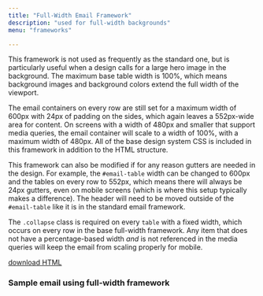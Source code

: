 ```yaml
---
title: "Full-Width Email Framework"
description: "used for full-width backgrounds"
menu: "frameworks"

---
```


This framework is not used as frequently as the standard one, but is particularly useful when a design calls for a large hero image in the background. The maximum base table width is 100%, which means background images and background colors extend the full width of the viewport.

The email containers on every row are still set for a maximum width of 600px with 24px of padding on the sides, which again leaves a 552px-wide area for content. On screens with a width of 480px and smaller that support media queries, the email container will scale to a width of 100%, with a maximum width of 480px. All of the base design system CSS is included in this framework in addition to the HTML structure.

This framework can also be modified if for any reason gutters are needed in the design. For example, the `#email-table` width can be changed to 600px and the tables on every row to 552px, which means there will always be 24px gutters, even on mobile screens (which is where this setup typically makes a difference). The header will need to be moved outside of the `#email-table` like it is in the standard email framework.

<div class="note">
	The <code>.collapse</code> class is required on every <code>table</code> with a fixed width, which occurs on every row in the base full-width framework. Any item that does not have a percentage-based width <em>and</em> is not referenced in the media queries will keep the email from scaling properly for mobile.
</div>

<a class="button big promo" style="margin-bottom:32px;" target="_blank" href="https://drive.google.com/file/d/10EsPhNR_64FQqmwPqBw2ny8kwvR3B5G9/view?usp=sharing" download >download HTML</a>


### Sample email using full-width framework
<div class="example">
		<full-width-framework></full-width-framework>
</div>

<script type="text/javascript">
class FullWidthFramework extends HTMLElement {
	get template() {
		let t = document.createElement("template");
		t.innerHTML = `
		<head>
			<meta http-equiv="Content-Type" content="text/html; charset=UTF-8" />
			<meta name="viewport" content="width=device-width, initial-scale=1.0"/>
			<link href="https://fonts.googleapis.com/css2?family=Noto+Sans:ital,wght@0,400;0,700;1,400&family=Noto+Serif:ital,wght@0,400;0,700;1,400&display=swap" rel="stylesheet">
			<style type="text/css">
				@import url( '/css/email/eds.css' )
			</style>
		</head>
		<body>
			<center>
				<!-- BODY TABLE // -->
				<table border="0" cellpadding="0" cellspacing="0" role="presentation" height="100%" width="100%" id="body-table">
					<tr>
						<td align="center" valign="top" width="100%" id="body-cell">
							<!-- MAIN TABLE // -->
							<table border="0" cellpadding="0" cellspacing="0" role="presentation" width="100%" id="email-table">
								<!-- HEADER BLOCK // -->
								<tr>
									<td align="center" valign="top" width="100%" id="header" style="padding-bottom: 0;">
										<table cellpadding="0" cellspacing="0" width="100%" role="presentation" style="border-collapse: collapse;">
											<tr>
												<td align="center" valign="top" width="100%" style="background-color: #fff;border-top: 1px solid #ccc;border-bottom: 2px solid #ccc;padding: 12px 24px;font-family: 'Noto Sans', Tahoma, Arial, sans-serif;">
													<a href="#" target="_blank"><img src="https://media.mcclatchy.com/email-assets/global/logos-color/charlotte-color.png" alt="The Charlotte Observer logo" width="289" style="display: inline-block;border: 0;outline: none;text-decoration: none;" /></a>
												</td>
											</tr>
										</table>
									</td>
								</tr>
								<!-- // HEADER BLOCK -->
								<tr>
									<td align="center" valign="top" width="100%" class="bg-gray">
										<table border="0" cellpadding="0" cellspacing="0" role="presentation" width="600" class="collapse">
											<tr>
												<td align="center" valign="top" width="100%" class="card">
													<table border="0" cellpadding="0" cellspacing="0" width="100%" role="presentation">
														<tr>
															<td align="center" valign="top" width="100%" class="h1 white">
																Welcome
															</td>
														</tr>
													</table>
												</td>
											</tr>
										</table>
									</td>
								</tr>
								<tr>
									<td align="center" valign="top" width="100%" class="bg-white">
										<table border="0" cellpadding="0" cellspacing="0" role="presentation" width="600" class="collapse">
											<tr>
												<td align="center" valign="top" width="100%" class="card">
													<table border="0" cellpadding="0" cellspacing="0" role="presentation" width="100%" role="presentation">
														<tr>
															<td align="left" valign="top" width="100%" class="p">
																Dear Reader,<br /><br />
																Welcome to The Charlotte Observer. With your subscription, you’re helping support vital local journalism in our community, and we deeply appreciate your commitment. The Observer’s journalists are also deeply committed &mdash; to making sure we bring you the important news in our city and state, to telling you stories about inspiring people around us and to sharing information that helps you live a good life here. For our reporters, editors, videographers and others, this is also our community &mdash; where we live, work, shop and play. Our local roots and connection are at the heart of The Observer’s mission to serve our community. Thank you for helping make our work possible with your support.
															</td>
														</tr>
													</table>
												</td>
											</tr>
										</table>
									</td>
								</tr>
								<tr>
									<td align="center" valign="top" width="100%" class="">
										<table border="0" cellpadding="0" cellspacing="0" role="presentation" width="600" class="collapse">
											<tr>
												<td align="center" valign="top" width="100%" class="card">
													<table border="0" cellpadding="0" cellspacing="0" role="presentation" width="100%">
														<tr>
															<td align="center" valign="top" width="100%" class="h2 pb24">
																Get to know us
															</td>
														</tr>
														<tr>
															<td align="center" valign="top" width="100%" class="pb24">
																<table border="0" cellpadding="0" cellspacing="0" role="presentation" width="100%">
																	<tr>
																		<td align="left" valign="top" width="136" class="headshot collapse center-mobile">
																			<img src="https://media.mcclatchy.com/email-assets/global/headshots/dumbledore.png" width="120" class="img-inline" alt="reporter headshot" />
																		</td>
																		<td align="left" valign="top" class="small collapse">
																			<table border="0" cellpadding="0" cellspacing="0" role="presentation" width="100%">
																				<tr>
																					<td align="left" valign="top" class="h3 pb8">
																						Albus Dumbledore, O.M.
																					</td>
																					<td align="right" valign="middle" width="48">
																						<a href="#" target="_blank"><img src="https://media.mcclatchy.com/email-assets/global/icons/envelope-alt-dark-unicon.png" width="24" alt="email"></a>
																					</td>
																					<td align="right" valign="middle" width="48">
																						<a href="#" target="_blank"><img src="https://media.mcclatchy.com/email-assets/global/icons/twitter-dark.png" width="24" alt="twitter"></a>
																					</td>
																				</tr>
																			</table>
																			Professor Albus Percival Wulfric Brian Dumbledore, O.M. (First Class) was the Headmaster of Hogwarts School of Witchcraft and Wizardry. He was considered to have been the greatest wizard of modern times, perhaps of all time.
																		</td>
																	</tr>
																</table>
															</td>
														</tr>
														<tr>
															<td align="center" valign="top" width="100%" class="pb24">
																<table border="0" cellpadding="0" cellspacing="0" role="presentation" width="100%">
																	<tr>
																		<td align="left" valign="top" width="136" class="headshot collapse center-mobile">
																			<img src="https://media.mcclatchy.com/email-assets/global/headshots/dumbledore.png" width="120" class="img-inline" alt="reporter headshot" />
																		</td>
																		<td align="left" valign="top" class="small collapse">
																			<table border="0" cellpadding="0" cellspacing="0" role="presentation" width="100%">
																				<tr>
																					<td align="left" valign="top" class="h3 pb8">
																						Albus Dumbledore, O.M.
																					</td>
																					<td align="right" valign="middle" width="48">
																						<a href="#" target="_blank"><img src="https://media.mcclatchy.com/email-assets/global/icons/envelope-alt-dark-unicon.png" width="24" alt="email"></a>
																					</td>
																					<td align="right" valign="middle" width="48">
																						<a href="#" target="_blank"><img src="https://media.mcclatchy.com/email-assets/global/icons/twitter-dark.png" width="24" alt="twitter"></a>
																					</td>
																				</tr>
																			</table>
																			Professor Albus Percival Wulfric Brian Dumbledore, O.M. (First Class) was the Headmaster of Hogwarts School of Witchcraft and Wizardry. He was considered to have been the greatest wizard of modern times, perhaps of all time.
																		</td>
																	</tr>
																</table>
															</td>
														</tr>
														<tr>
															<td align="center" valign="top" width="100%">
																<table border="0" cellpadding="0" cellspacing="0" role="presentation" width="100%">
																	<tr>
																		<td align="left" valign="top" width="136" class="headshot collapse center-mobile">
																			<img src="https://media.mcclatchy.com/email-assets/global/headshots/dumbledore.png" width="120" class="img-inline" alt="reporter headshot" />
																		</td>
																		<td align="left" valign="top" class="small collapse">
																			<table border="0" cellpadding="0" cellspacing="0" role="presentation" width="100%">
																				<tr>
																					<td align="left" valign="top" class="h3 pb8">
																						Albus Dumbledore, O.M.
																					</td>
																					<td align="right" valign="middle" width="48">
																						<a href="#" target="_blank"><img src="https://media.mcclatchy.com/email-assets/global/icons/envelope-alt-dark-unicon.png" width="24" alt="email"></a>
																					</td>
																					<td align="right" valign="middle" width="48">
																						<a href="#" target="_blank"><img src="https://media.mcclatchy.com/email-assets/global/icons/twitter-dark.png" width="24" alt="twitter"></a>
																					</td>
																				</tr>
																			</table>
																			Professor Albus Percival Wulfric Brian Dumbledore, O.M. (First Class) was the Headmaster of Hogwarts School of Witchcraft and Wizardry. He was considered to have been the greatest wizard of modern times, perhaps of all time.
																		</td>
																	</tr>
																</table>
															</td>
														</tr>
													</table>
												</td>
											</tr>
										</table>
									</td>
								</tr>
								<tr>
									<td align="center" valign="top" width="100%" class="bg-blue">
										<table border="0" cellpadding="0" cellspacing="0" role="presentation" width="600" class="collapse">
											<tr>
												<td align="center" valign="top" width="100%" class="card">
													<table border="0" cellpadding="0" cellspacing="0" role="presentation" width="100%">
														 <tr>
															<td align="center" valign="top" width="100%" class="pb24">
																<img src="https://media.mcclatchy.com/email-assets/global/icons/paper-plane-white.png" width="40" alt="paper plane icon" />
															</td>
														</tr>
														<tr>
															<td align="center" valign="top" width="100%" class="h2 white pb8">
																Sign up for newsletters
															</td>
														</tr>
														<tr>
															<td align="center" valign="top" width="100%" class="p white pb24">
																Email newsletters are an easy way to keep up with breaking news and the latest on your favorite topics.
															</td>
														</tr>
														<tr>
															<td align="center" valign="top" width="100%">
																<table border="0" cellpadding="0" cellspacing="0" role="presentation">
																	<tr>
																		<td align="center" valign="top" class="button bg-white">
																			<a href="https://<%= recipient.siteBrand.publicationUrl %>newsletters" target="_blank" class="button-link border-white blue">Sign Up Now</a>
																		</td>
																	</tr>
																</table>
															</td>
														</tr>
													</table>
												</td>
											</tr>
										</table>
									</td>
								</tr>
								<!-- FOOTER BLOCK // -->
								<tr>
									<td align="center" valign="top" width="100%">
										<table border="0" cellpadding="0" cellspacing="0" role="presentation" width="600" class="collapse">
											<tr>
												<td align="center" valign="top" width="100%" id="footer">
												<table border="0" cellpadding="0" cellspacing="0" role="presentation" width="100%">
														<tr>
																<td align="left" valign="top" width="100%" style="padding:24px 24px 8px;">
																		<table border="0" cellpadding="0" cellspacing="0" role="presentation">
																				<tr>
																						<td align="center" valign="middle" style="padding-right:5px;">
																								<a href="#"><img src="http://media.mcclatchy.com/email-assets/global/icons/facebook-gray.png" alt="Facebook icon" width="10" style="display: block; border: 0px none; outline: none; text-decoration: none;" /></a>
																						</td>
																						<td align="center" valign="middle" style="padding-left:5px;">
																								<a href="#"><img src="http://media.mcclatchy.com/email-assets/global/icons/twitter-gray.png" alt="Twitter icon" width="21" style="display: block; border: 0px none; outline: none; text-decoration: none;" /></a>
																						</td>
																				</tr>
																		</table>
																</td>
														</tr>
														<tr>
																<td align="left" valign="top" width="100%" style="padding: 8px 24px;font-family: 'Noto Sans', Tahoma, Arial, sans-serif;font-size: 11px;color: #525252;line-height: 16px;">
																	Copyright &copy; 2020 Official Property Name.
																	All Rights Reserved.
																</td>
														</tr>
														<tr>
																<td align="left" valign="top" width="100%" style="padding: 8px 24px;font-family: 'Noto Sans', Tahoma, Arial, sans-serif;font-size: 11px;color: #525252;line-height: 16px;">
																		Official Property Name<br>
																		123 Street Name<br>
																		City, ST 000000
																</td>
														</tr>
														<tr>
																<td align="left" valign="top" width="100%" style="padding: 8px 24px;font-family: 'Noto Sans', Tahoma, Arial, sans-serif;font-size: 11px;color: #525252;line-height: 16px;">
																		We respect your right to privacy and protect your private information at all times.
																</td>
														</tr>
													<tr>
														<td align="left" valign="top" width="100%" style="padding: 8px 24px 24px;font-family: 'Noto Sans', Tahoma, Arial, sans-serif;font-size: 11px;color: #525252;line-height: 16px;">
															<a href="#" style="font-size: 11px;color: #525252;">About Us</a>&nbsp;|&nbsp;
															<a href="#" style="font-size: 11px;color: #525252;">Terms of Use</a>&nbsp;|&nbsp;
															<a href="#" style="font-size: 11px;color: #525252;">Manage Newsletter Subscriptions</a>&nbsp;|&nbsp;
															<a href="#" style="font-size: 11px;color: #525252;" target="_blank">View as webpage</a>&nbsp;|&nbsp;
															<a href="#" style="font-size: 11px;color: #525252;">Unsubscribe</a>
														</td>
													</tr>
												</table>
												</td>
											</tr>
										</table>
									</td>
								</tr>
								<!-- // FOOTER BLOCK -->
							</table>
							<!-- // MAIN TABLE -->
						</td>
					</tr>
				</table>
				<!-- // BODY TABLE -->
			</center>
		</body>
			`;
			return t;   
		}
		constructor() {
			super();
		}
		connectedCallback() {
			let clone = this.template.content.cloneNode(true);
			this.attachShadow({ mode: "open" });
			this.shadowRoot.appendChild(clone);
		}
	} // end Class
	customElements.define("full-width-framework", FullWidthFramework);
	</script>
